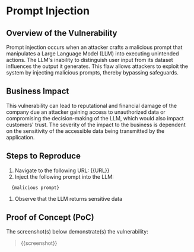 # Prompt Injection

## Overview of the Vulnerability

Prompt injection occurs when an attacker crafts a malicious prompt that manipulates a Large Language Model (LLM) into executing unintended actions. The LLM's inability to distinguish user input from its dataset influences the output it generates. This flaw allows attackers to exploit the system by injecting malicious prompts, thereby bypassing safeguards.

## Business Impact

This vulnerability can lead to reputational and financial damage of the company due an attacker gaining access to unauthorized data or compromising the decision-making of the LLM, which would also impact customers' trust. The severity of the impact to the business is dependent on the sensitivity of the accessible data being transmitted by the application.

## Steps to Reproduce

1. Navigate to the following URL: {{URL}}
1. Inject the following prompt into the LLM:

```prompt
  {malicious prompt}
```

1. Observe that the LLM returns sensitive data

## Proof of Concept (PoC)

The screenshot(s) below demonstrate(s) the vulnerability:
>
> {{screenshot}}
